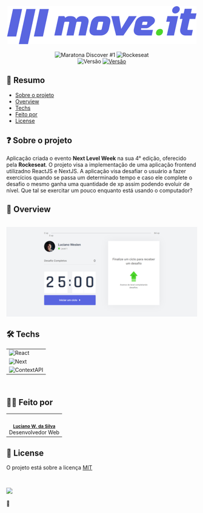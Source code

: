 <div align="center">
  <img src=".github/logo.svg" >
</div>

<br/>

<div align="center">
  <img src="https://img.shields.io/badge/Next%20Level%20Week-%234-9466FF?style=for-the-badge" alt="Maratona Discover #1" />
  <img src="https://img.shields.io/badge/evento%20da-rockeseat-9466FF?style=for-the-badge" alt="Rockeseat" />
</div>
<div align="center">
  <img src="https://img.shields.io/badge/Versão%3F-under%20construction-5965e0?style=for-the-badge" alt="Versão" />
  <a href="https://moveit.weslen.dev">
    <img src="https://img.shields.io/badge/Acessar-moveit.weslen.dev-5965e0?style=for-the-badge" alt="Versão" />
  </a>
</div>

## 📓 Resumo

- [Sobre o projeto](#sobre-o-projeto)
- [Overview](#overview)
- [Techs](#techs)
- [Feito por](#feito-por)
- [License](#license)

## ❓ Sobre o projeto

Aplicação criada o evento **Next Level Week** na sua 4° edição, oferecido pela **Rockeseat**. O projeto visa a implementação de uma aplicação frontend utilizadno ReactJS e NextJS. A aplicação visa desafiar o usuário a fazer exercícios quando se passa um determinado tempo e caso ele complete o desafio o mesmo ganha uma quantidade de xp assim podendo evoluir de nível. Que tal se exercitar um pouco enquanto está usando o computador?

## 🚀 Overview

<br/>
<div align="center">
  <img src=".github/overview.png" alt="Overview" />
</div>

## 🛠️ Techs

<table>
  <tr>
    <td>
      <img src="https://img.shields.io/badge/ReactJS-5965e0?style=for-the-badge" alt="React" />
    </td>
  </tr>
  <tr>
    <td>
      <img src="https://img.shields.io/badge/NextJS-5965e0?style=for-the-badge" alt="Next" />
    </td>
  </tr>
  <tr>
    <td>
      <img src="https://img.shields.io/badge/ContextAPI-5965e0?style=for-the-badge" alt="ContextAPI" />
    </td>
  </tr>
</table>

<br/>

## 👨‍💻 Feito por

<table>
  <tr>
    <td align="center"><img style="border-radius: 50%;" src="https://avatars3.githubusercontent.com/u/36344130?s=460&u=8f38afb60832d4576570ab1672894ac935e65db6&v=4" width="100px;" alt=""/><br /><sub><b><a href="https://linkedin.com/in/lucianoweslen11" title="Luciano">Luciano W. da Silva</a></b></sub><br/>Desenvolvedor Web</td>
  </tr>
</table>

## 📜 License

O projeto está sobre a licença [MIT](./LICENSE)

<br/>

![](https://img.shields.io/badge/Nunca%20esque%C3%A7a%20de-aproveitar%20todos%20os%20momentos-informational?style=for-the-badge&logo=quote&logoColor=white&color=f4a261)

🧡
